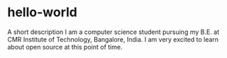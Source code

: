 # hello-world
A short description
I am a computer science student pursuing my B.E. at CMR Institute of Technology, Bangalore, India. I am very excited to learn about open source at this point of time.
